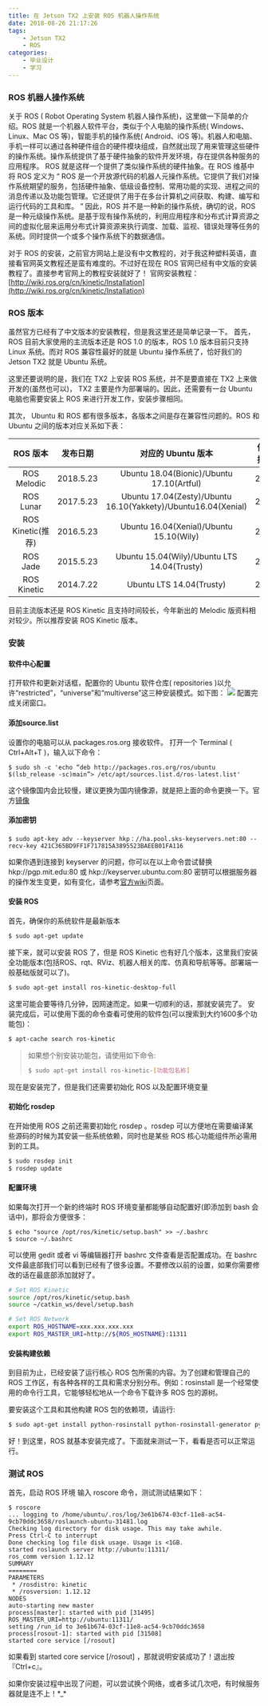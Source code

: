 ```yaml
---
title: 在 Jetson TX2 上安装 ROS 机器人操作系统
date: 2018-08-26 21:17:26
tags:
	- Jetson TX2
	- ROS
categories:
	- 毕业设计
	- 学习
---
```


### ROS 机器人操作系统
关于 ROS ( Robot Operating System 机器人操作系统)，这里做一下简单的介绍。ROS 就是一个机器人软件平台，类似于个人电脑的操作系统( Windows、Linux、Mac OS 等)，智能手机的操作系统( Android、iOS 等)。机器人和电脑、手机一样可以通过各种硬件组合的硬件模块组成，自然就出现了用来管理这些硬件的操作系统。操作系统提供了基于硬件抽象的软件开发环境，存在提供各种服务的应用程序。
ROS 就是这样一个提供了类似操作系统的硬件抽象。在 ROS 维基中将 ROS 定义为 “ ROS 是一个开放源代码的机器人元操作系统。它提供了我们对操作系统期望的服务，包括硬件抽象、低级设备控制、常用功能的实现、进程之间的消息传递以及功能包管理。它还提供了用于在多台计算机之间获取、构建、编写和运行代码的工具和库。 ”
因此，ROS 并不是一种新的操作系统，确切的说，ROS 是一种元级操作系统。是基于现有操作系统的，利用应用程序和分布式计算资源之间的虚拟化层来运用分布式计算资源来执行调度、加载、监视、错误处理等任务的系统。同时提供一个或多个操作系统下的数据通信。

<!-- more -->

对于 ROS 的安装，之前官方网站上是没有中文教程的，对于我这种塑料英语，直接看官网英文教程还是蛮有难度的。不过好在现在 ROS 官网已经有中文版的安装教程了。直接参考官网上的教程安装就好了！
官网安装教程：[http://wiki.ros.org/cn/kinetic/Installation](http://wiki.ros.org/cn/kinetic/Installation)

### ROS 版本
虽然官方已经有了中文版本的安装教程，但是我这里还是简单记录一下。
首先，ROS 目前大家使用的主流版本还是 ROS 1.0 的版本，ROS 1.0 版本目前只支持 Linux 系统。而对 ROS 兼容性最好的就是 Ubuntu 操作系统了，恰好我们的 Jetson TX2 就是 Ubuntu 系统。

这里还要说明的是，我们在 TX2 上安装 ROS 系统，并不是要直接在 TX2 上来做开发的(虽然也可以)， TX2 主要是作为部署端的。因此，还需要有一台 Ubuntu 电脑也需要安装上 ROS 来进行开发工作，安装步骤相同。

其次， Ubuntu 和 ROS 都有很多版本，各版本之间是存在兼容性问题的。ROS 和 Ubuntu 之间的版本对应关系如下表：


| ROS 版本 | 发布日期 | 对应的 Ubuntu 版本 | 停止支持日期 |
|:---:|:---:|:------:|:---:|
| ROS Melodic | 2018.5.23 | Ubuntu 18.04(Bionic)/Ubuntu 17.10(Artful) | 2023.5 |
| ROS Lunar | 2017.5.23 | Ubuntu 17.04(Zesty)/Ubuntu 16.10(Yakkety)/Ubuntu16.04(Xenial) | 2019.5 |
| ROS Kinetic(推荐) | 2016.5.23 | Ubuntu 16.04(Xenial)/Ubuntu 15.10(Wily) | 2021.4 |
| ROS Jade | 2015.5.23 | Ubuntu 15.04(Wily)/Ubuntu LTS 14.04(Trusty) | 2017.5 |
| ROS Kinetic | 2014.7.22 | Ubuntu LTS 14.04(Trusty) | 2019.4 |

目前主流版本还是 ROS Kinetic 且支持时间较长，今年新出的 Melodic 版资料相对较少。所以推荐安装 ROS Kinetic 版本。

### 安装
#### 软件中心配置
打开软件和更新对话框，配置你的 Ubuntu 软件仓库( repositories )以允许“restricted”，“universe”和“multiverse”这三种安装模式。如下图：
![](https://photo.ishield.cn/pic/5b89420e9dc6d659595a1950)
配置完成关闭窗口。
#### 添加source.list
设置你的电脑可以从 packages.ros.org 接收软件。
打开一个 Terminal ( Ctrl+Alt+T )，输入以下命令：
```$
$ sudo sh -c 'echo “deb http://packages.ros.org/ros/ubuntu $(lsb_release -sc)main”> /etc/apt/sources.list.d/ros-latest.list'
```
这个镜像国内会比较慢，建议更换为国内镜像源，就是把上面的命令更换一下。官方[镜像](http://wiki.ros.org/ROS/Installation/UbuntuMirrors)
#### 添加密钥
```$
$ sudo apt-key adv --keyserver hkp：//ha.pool.sks-keyservers.net:80 --recv-key 421C365BD9FF1F717815A3895523BAEEB01FA116
```
如果你遇到连接到 keyserver 的问题，你可以在以上命令尝试替换 hkp://pgp.mit.edu:80 或 hkp://keyserver.ubuntu.com:80 
密钥可以根据服务器的操作发生变更，如有变化，请参考[官方wiki](http://wiki.ros.org/cn/kinetic/Installation/Ubuntu)页面。
#### 安装 ROS
首先，确保你的系统软件是最新版本
```bash
$ sudo apt-get update
```
接下来，就可以安装 ROS 了，但是 ROS Kinetic 也有好几个版本，这里我们安装全功能版本(包括ROS、rqt、RViz、机器人相关的库、仿真和导航等等。部署端一般基础版就可以了)。
```bash
$ sudo apt-get install ros-kinetic-desktop-full
```
这里可能会要等待几分钟，因网速而定。如果一切顺利的话，那就安装完了。
安装完成后，可以使用下面的命令查看可使用的软件包(可以搜索到大约1600多个功能包)：
```bash
$ apt-cache search ros-kinetic
```
> 如果想个别安装功能包，请使用如下命令:
> ```bash
> $ sudo apt-get install ros-kinetic-[功能包名称]
> ```
现在是安装完了，但是我们还需要初始化 ROS 以及配置环境变量
#### 初始化 rosdep
在开始使用 ROS 之前还需要初始化 rosdep 。rosdep 可以方便地在需要编译某些源码的时候为其安装一些系统依赖，同时也是某些 ROS 核心功能组件所必需用到的工具。
```bash
$ sudo rosdep init
$ rosdep update
```
#### 配置环境
如果每次打开一个新的终端时 ROS 环境变量都能够自动配置好(即添加到 bash 会话中)，那将会方便很多：
```$
$ echo "source /opt/ros/kinetic/setup.bash" >> ~/.bashrc
$ source ~/.bashrc
```
可以使用 gedit 或者 vi 等编辑器打开 bashrc 文件查看是否配置成功。在 bashrc 文件最底部我们可以看到已经有了很多设置。不要修改以前的设置，如果你需要修改的话在最底部添加就好了。
```bash
# Set ROS Kinetic
source /opt/ros/kinetic/setup.bash
source ~/catkin_ws/devel/setup.bash

# Set ROS Network
export ROS_HOSTNAME=xxx.xxx.xxx.xxx
export ROS_MASTER_URI=http://${ROS_HOSTNAME}:11311
```

#### 安装构建依赖
到目前为止，已经安装了运行核心 ROS 包所需的内容。为了创建和管理自己的 ROS 工作区，有各种各样的工具和需求分别分布。例如：rosinstall 是一个经常使用的命令行工具，它能够轻松地从一个命令下载许多 ROS 包的源树。

要安装这个工具和其他构建 ROS 包的依赖项，请运行:
```bash
$ sudo apt-get install python-rosinstall python-rosinstall-generator python-wstool build-essential
```
好！到这里，ROS 就基本安装完成了。下面就来测试一下，看看是否可以正常运行。

### 测试 ROS
首先，启动 ROS 环境
输入 roscore 命令，测试测试结果如下：
```$
$ roscore
... logging to /home/ubuntu/.ros/log/3e61b674-03cf-11e8-ac54-9cb70ddc3658/roslaunch-ubuntu-31481.log
Checking log directory for disk usage. This may take awhile.
Press Ctrl-C to interrupt
Done checking log file disk usage. Usage is <1GB.
started roslaunch server http://ubuntu:11311/
ros_comm version 1.12.12
SUMMARY
========
PARAMETERS
 * /rosdistro: kinetic
 * /rosversion: 1.12.12
NODES
auto-starting new master
process[master]: started with pid [31495]
ROS_MASTER_URI=http://ubuntu:11311/
setting /run_id to 3e61b674-03cf-11e8-ac54-9cb70ddc3658
process[rosout-1]: started with pid [31508]
started core service [/rosout]
```
如果看到 started core service [/rosout] ，那就说明安装成功了！退出按『Ctrl+c』。

如果你安装过程中出现了问题，可以尝试换个网络，或者多试几次吧，有时候服务器就是连不上！\*_\*

